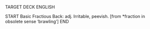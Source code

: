 TARGET DECK
ENGLISH

START
Basic
Fractious
Back: adj. Irritable, peevish. [from *fraction in obsolete sense ‘brawling’]
END
